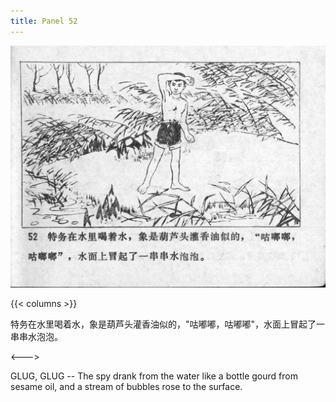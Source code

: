 ```yaml
---
title: Panel 52
---
```


![niqiu page](./../../../images/niqiu/seifert0397_nqkg_0056_052.jpg)

{{< columns >}}

特务在水里喝着水，象是葫芦头灌香油似的，"咕嘟嘟，咕嘟嘟"，水面上冒起了一串串水泡泡。

<--->

GLUG, GLUG -- The spy drank from the water like a bottle gourd from sesame oil, and a stream of bubbles rose to the surface.